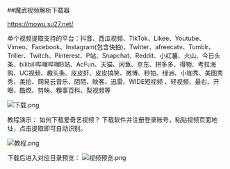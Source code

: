##魔武视频解析下载器

https://mowu.su27.net/

单个视频提取支持的平台：抖音、西瓜视频、TikTok、Likee、Youtube、Vimeo、Facebook、Instagram(包含快拍)、Twitter、afreecatv、Tumblr、Triller、Twitch、Pinterest、P站、Snapchat、Reddit、小红薯、火山、今日头条、bilibili哔哩哔哩B站、AcFun、天猫、闲鱼、京东、拼多多、得物、考拉海购、UC视频、趣头条、皮皮虾、皮皮搞笑、微博、秒拍、绿洲、小咖秀、美图秀秀、美拍、网易云音乐、陌陌、映客、迅雷、WIDE短视频 、轻视频、最右、开眼、酷燃、剪映、糗事百科、梨视频等

![下载.png](https://vip2.loli.io/2022/09/27/DEN5MqmbsK28lTC.png)

教程演示：
如何下载爱奇艺视频？
下载软件并注册登录账号，粘贴视频页面地址，点击提取即可自动识别。

![教程.png](https://vip2.loli.io/2022/09/27/7kJCfx3rVBdXPhR.png)

下载后进入对应目录预览：
![视频预览.png](https://vip2.loli.io/2022/09/27/1n2tOSX9Wq6Pa5R.png)
